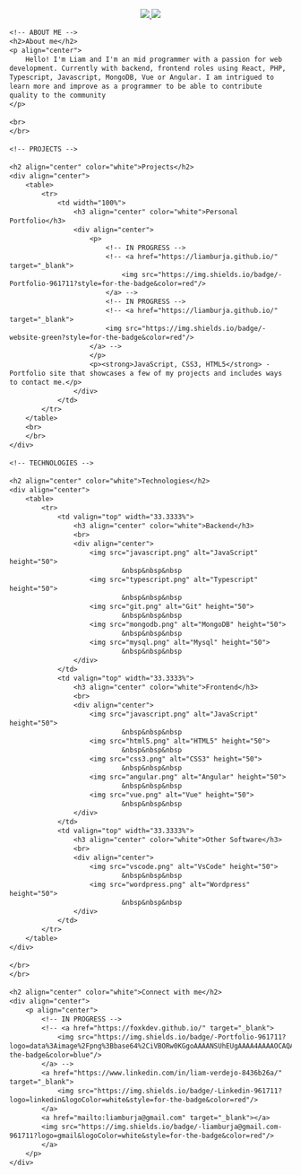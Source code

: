 <p align="center">
	<p align="center">
		<!-- IN PROGRESS -->
		<!-- <a href="https://liamburja.github.io/" target="_blank">
			<img src="https://img.shields.io/badge/-Portfolio-961711?style=for-the-badge&color=blue"/>
		</a> -->
		<a href="https://www.linkedin.com/in/liam-verdejo-8436b26a/" target="_blank">
			<img src="https://img.shields.io/badge/-Linkedin-961711?logo=linkedin&logoColor=white&style=for-the-badge&color=red"/>
		</a>
		<a href="mailto:liamburja@gmail.com" target="_blank"></a>
		<img src="https://img.shields.io/badge/-liamburja@gmail.com-961711?logo=gmail&logoColor=white&style=for-the-badge&color=red"/>
		</a>
	</p>

	<!-- ABOUT ME -->
	<h2>About me</h2>
	<p align="center">
		Hello! I'm Liam and I'm an mid programmer with a passion for web development. Currently with backend, frontend roles using React, PHP, Typescript, Javascript, MongoDB, Vue or Angular. I am intrigued to learn more and improve as a programmer to be able to contribute quality to the community
	</p>

	<br>
	</br>

	<!-- PROJECTS -->

	<h2 align="center" color="white">Projects</h2>
	<div align="center">
		<table>
			<tr>
				<td width="100%">
					<h3 align="center" color="white">Personal Portfolio</h3>
					<div align="center">
						<p>
							<!-- IN PROGRESS -->
							<!-- <a href="https://liamburja.github.io/" target="_blank">
								<img src="https://img.shields.io/badge/-Portfolio-961711?style=for-the-badge&color=red"/>
							</a> -->
							<!-- IN PROGRESS -->
							<!-- <a href="https://liamburja.github.io/" target="_blank">
							<img src="https://img.shields.io/badge/-website-green?style=for-the-badge&color=red"/>
						</a> -->
						</p>
						<p><strong>JavaScript, CSS3, HTML5</strong> - Portfolio site that showcases a few of my projects and includes ways to contact me.</p>
					</div>
				</td>
			</tr>
		</table>
		<br>
		</br>
	</div>

	<!-- TECHNOLOGIES -->

	<h2 align="center" color="white">Technologies</h2>
	<div align="center">
		<table>
			<tr>
				<td valign="top" width="33.3333%">
					<h3 align="center" color="white">Backend</h3>
					<br>
					<div align="center">
						<img src="javascript.png" alt="JavaScript" height="50">
								&nbsp&nbsp&nbsp
						<img src="typescript.png" alt="Typescript" height="50">
								&nbsp&nbsp&nbsp
						<img src="git.png" alt="Git" height="50">
								&nbsp&nbsp&nbsp
						<img src="mongodb.png" alt="MongoDB" height="50">
								&nbsp&nbsp&nbsp
						<img src="mysql.png" alt="Mysql" height="50">
								&nbsp&nbsp&nbsp
					</div>
				</td>
				<td valign="top" width="33.3333%">
					<h3 align="center" color="white">Frontend</h3>
					<br>
					<div align="center">
						<img src="javascript.png" alt="JavaScript" height="50">
								&nbsp&nbsp&nbsp
						<img src="html5.png" alt="HTML5" height="50">
								&nbsp&nbsp&nbsp
						<img src="css3.png" alt="CSS3" height="50">
								&nbsp&nbsp&nbsp
						<img src="angular.png" alt="Angular" height="50">
								&nbsp&nbsp&nbsp
						<img src="vue.png" alt="Vue" height="50">
								&nbsp&nbsp&nbsp
					</div>
				</td>
				<td valign="top" width="33.3333%">
					<h3 align="center" color="white">Other Software</h3>
					<br>
					<div align="center">
						<img src="vscode.png" alt="VsCode" height="50">
								&nbsp&nbsp&nbsp
						<img src="wordpress.png" alt="Wordpress" height="50">
								&nbsp&nbsp&nbsp
					</div>
				</td>
			</tr>
		</table>
	</div>

	</br>
	</br>

	<h2 align="center" color="white">Connect with me</h2>
	<div align="center">
		<p align="center">
			<!-- IN PROGRESS -->
			<!-- <a href="https://foxkdev.github.io/" target="_blank">
				<img src="https://img.shields.io/badge/-Portfolio-961711?logo=data%3Aimage%2Fpng%3Bbase64%2CiVBORw0KGgoAAAANSUhEUgAAAA4AAAAOCAQAAAC1QeVaAAAABGdBTUEAALGPC%2FxhBQAAACBjSFJNAAB6JgAAgIQAAPoAAACA6AAAdTAAAOpgAAA6mAAAF3CculE8AAAAB3RJTUUH5gwKECARRZb4egAAAAJiS0dEAP%2BHj8y%2FAAAAnUlEQVQYGY3BMUqCAQAG0G%2FIJUJ0iDAoUNShIc%2FQ0oFaHVqjqYM06SAiltA%2FdJCsqU6gvgwLxAR9LzuIA00dVREVl9pKsiTK7r35Urh2ZeLTuwdVibgxs%2FJhamWuK3FoZJtCOY5MbPOqEnFr4b87iTj2aFNfTSLiVM%2B6oXORJRFnBv48aYj8ElE39uNFW2SNiJZnhQuRDSJO1ET28g3gyOKRiJ5NZQAAACV0RVh0ZGF0ZTpjcmVhdGUAMjAyMi0xMi0xMFQxNjozMjoxNyswMDowMB1J7wEAAAAldEVYdGRhdGU6bW9kaWZ5ADIwMjItMTItMTBUMTY6MzI6MTcrMDA6MDBsFFe9AAAAAElFTkSuQmCC&logoColor=white&style=for-the-badge&color=blue"/>
			</a> -->
			<a href="https://www.linkedin.com/in/liam-verdejo-8436b26a/" target="_blank">
				<img src="https://img.shields.io/badge/-Linkedin-961711?logo=linkedin&logoColor=white&style=for-the-badge&color=red"/>
			</a>
			<a href="mailto:liamburja@gmail.com" target="_blank"></a>
			<img src="https://img.shields.io/badge/-liamburja@gmail.com-961711?logo=gmail&logoColor=white&style=for-the-badge&color=red"/>
			</a>
		</p>
	</div>
</p>
